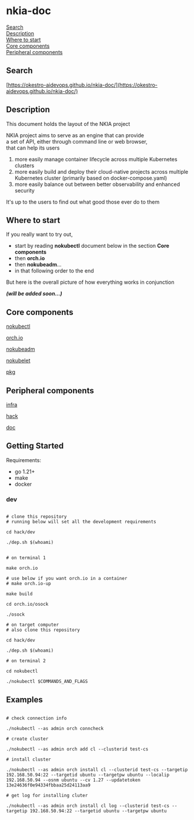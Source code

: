 # nkia-doc

[Search](#search)\
[Description](#description)\
[Where to start](#where-to-start)\
[Core components](#core-components)\
[Peripheral components](#peripheral-components)

## Search

[https://okestro-aidevops.github.io/nkia-doc/](https://okestro-aidevops.github.io/nkia-doc/)



## Description

This document holds the layout of the NKIA project

NKIA project aims to serve as an engine that can provide\
a set of API, either through command line or web browser,\
that can help its users 

1. more easily manage container lifecycle across multiple Kubernetes clusters
2. more easily build and deploy their cloud-native projects across multiple Kubernetes cluster (primarily based on docker-compose.yaml)
3. more easily balance out between better observability and enhanced security 

It's up to the users to find out what good those ever do to them


## Where to start

If you really want to try out,

- start by reading **nokubectl** document below in the section **Core components**
- then **orch.io**
- then **nokubeadm**...
- in that following order to the end

But here is the overall picture of how everything works in conjunction


***(will be added soon...)***


## Core components

[nokubectl](nokubectl)

[orch.io](orch.io)

[nokubeadm](nokubeadm)

[nokubelet](nokubelet)

[pkg](pkg)


## Peripheral components

[infra](infra)

[hack](hack)

[doc](doc)


## Getting Started

Requirements:
- go 1.21+
- make
- docker

### dev

```shell

# clone this repository
# running below will set all the development requirements

cd hack/dev

./dep.sh $(whoami)


# on terminal 1

make orch.io

# use below if you want orch.io in a container 
# make orch.io-up

make build

cd orch.io/osock

./osock

# on target computer
# also clone this repository

cd hack/dev

./dep.sh $(whoami)

# on terminal 2

cd nokubectl

./nokubectl $COMMANDS_AND_FLAGS 

```

## Examples

```shell

# check connection info

./nokubectl --as admin orch conncheck

# create cluster

./nokubectl --as admin orch add cl --clusterid test-cs

# install cluster

./nokubectl --as admin orch install cl --clusterid test-cs --targetip 192.168.50.94:22 --targetid ubuntu --targetpw ubuntu --localip 192.168.50.94 --osnm ubuntu --cv 1.27 --updatetoken 13e24636f0e94334fbbaa25d24113aa9

# get log for installing cluter

./nokubectl --as admin orch install cl log --clusterid test-cs --targetip 192.168.50.94:22 --targetid ubuntu --targetpw ubuntu

```